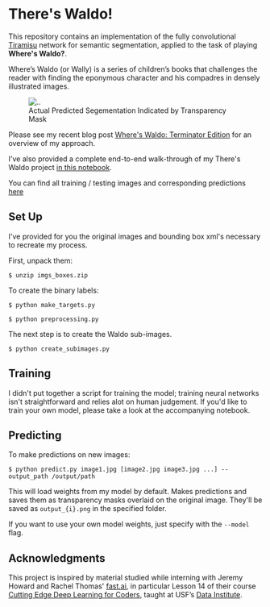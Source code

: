 # There's Waldo!

This repository contains an implementation of the fully convolutional [Tiramisu](https://arxiv.org/abs/1611.09326) network for semantic segmentation, applied to the task of playing **Where's Waldo?**.

Where’s Waldo (or Wally) is a series of children’s books that challenges the reader with finding the eponymous character and his compadres in densely illustrated images.

<figure>
  <img src="waldo_split.png" alt=".." />
  <figcaption>Actual Predicted Segementation Indicated by Transparency Mask</figcaption>
</figure>

Please see my recent blog post [Where's Waldo: Terminator Edition]() for an overview of my approach.

I've also provided a complete end-to-end walk-through of my There's Waldo project [in this notebook](http://nbviewer.jupyter.org/github/bckenstler/TheresWaldo/blob/master/theres_waldo.ipynb). 

You can find all training / testing images and corresponding predictions [here](https://www.flickr.com/photos/153621475@N06/albums/72157684946674930)

## Set Up

I've provided for you the original images and bounding box xml's necessary to recreate my process.

First, unpack them:

```shell
$ unzip imgs_boxes.zip
```

To create the binary labels:

```shell
$ python make_targets.py
```

```shell
$ python preprocessing.py
```

The next step is to create the Waldo sub-images.

```shell
$ python create_subimages.py
```

## Training

I didn't put together a script for training the model; training neural networks isn't straightforward and relies alot on human judgement. If you'd like to train your own model, please take a look at the accompanying notebook.

## Predicting 

To make predictions on new images:

```shell
$ python predict.py image1.jpg [image2.jpg image3.jpg ...] --output_path /output/path
```
This will load weights from my model by default. Makes predictions and saves them as transparency masks overlaid on the original image. They'll be saved as `output_{i}.png` in the specified folder.

If you want to use your own model weights, just specify with the `--model` flag.

## Acknowledgments

This project is inspired by material studied while interning with Jeremy Howard and Rachel Thomas' [fast.ai](fast.ai), in particular Lesson 14 of their course [Cutting Edge Deep Learning for Coders](http://course.fast.ai/part2.html), taught at USF’s [Data Institute](https://www.usfca.edu/data-institute).
